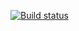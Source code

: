 [![Build status](https://ci.appveyor.com/api/projects/status/ov7qxqcfn5v69jcq?svg=true)](https://ci.appveyor.com/project/AnnaPo-hub/homework-ci-1-2)
